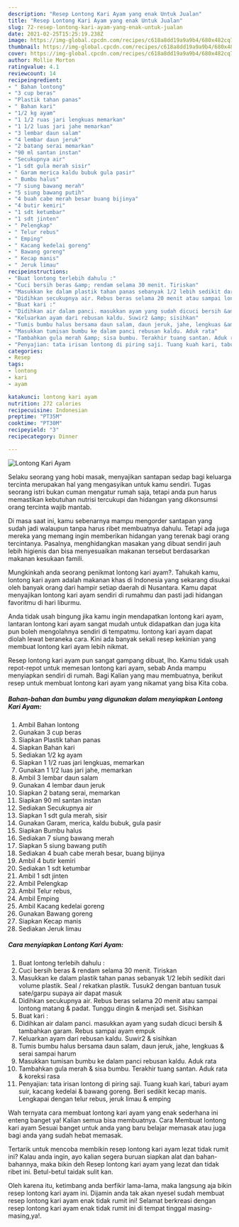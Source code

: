 ```yaml
---
description: "Resep Lontong Kari Ayam yang enak Untuk Jualan"
title: "Resep Lontong Kari Ayam yang enak Untuk Jualan"
slug: 72-resep-lontong-kari-ayam-yang-enak-untuk-jualan
date: 2021-02-25T15:25:19.238Z
image: https://img-global.cpcdn.com/recipes/c618a8dd19a9a9b4/680x482cq70/lontong-kari-ayam-foto-resep-utama.jpg
thumbnail: https://img-global.cpcdn.com/recipes/c618a8dd19a9a9b4/680x482cq70/lontong-kari-ayam-foto-resep-utama.jpg
cover: https://img-global.cpcdn.com/recipes/c618a8dd19a9a9b4/680x482cq70/lontong-kari-ayam-foto-resep-utama.jpg
author: Mollie Morton
ratingvalue: 4.1
reviewcount: 14
recipeingredient:
- " Bahan lontong"
- "3 cup beras"
- "Plastik tahan panas"
- " Bahan kari"
- "1/2 kg ayam"
- "1 1/2 ruas jari lengkuas memarkan"
- "1 1/2 luas jari jahe memarkan"
- "3 lembar daun salam"
- "4 lembar daun jeruk"
- "2 batang serai memarkan"
- "90 ml santan instan"
- "Secukupnya air"
- "1 sdt gula merah sisir"
- " Garam merica kaldu bubuk gula pasir"
- " Bumbu halus"
- "7 siung bawang merah"
- "5 siung bawang putih"
- "4 buah cabe merah besar buang bijinya"
- "4 butir kemiri"
- "1 sdt ketumbar"
- "1 sdt jinten"
- " Pelengkap"
- " Telur rebus"
- " Emping"
- " Kacang kedelai goreng"
- " Bawang goreng"
- " Kecap manis"
- " Jeruk limau"
recipeinstructions:
- "Buat lontong terlebih dahulu :"
- "Cuci bersih beras &amp; rendam selama 30 menit. Tiriskan"
- "Masukkan ke dalam plastik tahan panas sebanyak 1/2 lebih sedikit dari volume plastik. Seal / rekatkan plastik. Tusuk2 dengan bantuan tusuk sate/garpu supaya air dapat masuk"
- "Didihkan secukupnya air. Rebus beras selama 20 menit atau sampai lontong matang &amp; padat. Tunggu dingin &amp; menjadi set. Sisihkan"
- "Buat kari :"
- "Didihkan air dalam panci. masukkan ayam yang sudah dicuci bersih &amp; tambahkan garam. Rebus sampai ayam empuk"
- "Keluarkan ayam dari rebusan kaldu. Suwir2 &amp; sisihkan"
- "Tumis bumbu halus bersama daun salam, daun jeruk, jahe, lengkuas &amp; serai sampai harum"
- "Masukkan tumisan bumbu ke dalam panci rebusan kaldu. Aduk rata"
- "Tambahkan gula merah &amp; sisa bumbu. Terakhir tuang santan. Aduk rata &amp; koreksi rasa"
- "Penyajian: tata irisan lontong di piring saji. Tuang kuah kari, taburi ayam suir, kacang kedelai &amp; bawang goreng. Beri sedikit kecap manis. Lengkapai dengan telur rebus, jeruk limau &amp; emping"
categories:
- Resep
tags:
- lontong
- kari
- ayam

katakunci: lontong kari ayam 
nutrition: 272 calories
recipecuisine: Indonesian
preptime: "PT35M"
cooktime: "PT30M"
recipeyield: "3"
recipecategory: Dinner

---
```



![Lontong Kari Ayam](https://img-global.cpcdn.com/recipes/c618a8dd19a9a9b4/680x482cq70/lontong-kari-ayam-foto-resep-utama.jpg)

Selaku seorang yang hobi masak, menyajikan santapan sedap bagi keluarga tercinta merupakan hal yang mengasyikan untuk kamu sendiri. Tugas seorang istri bukan cuman mengatur rumah saja, tetapi anda pun harus memastikan kebutuhan nutrisi tercukupi dan hidangan yang dikonsumsi orang tercinta wajib mantab.

Di masa  saat ini, kamu sebenarnya mampu mengorder santapan yang sudah jadi walaupun tanpa harus ribet membuatnya dahulu. Tetapi ada juga mereka yang memang ingin memberikan hidangan yang terenak bagi orang tercintanya. Pasalnya, menghidangkan masakan yang dibuat sendiri jauh lebih higienis dan bisa menyesuaikan makanan tersebut berdasarkan makanan kesukaan famili. 



Mungkinkah anda seorang penikmat lontong kari ayam?. Tahukah kamu, lontong kari ayam adalah makanan khas di Indonesia yang sekarang disukai oleh banyak orang dari hampir setiap daerah di Nusantara. Kamu dapat menyajikan lontong kari ayam sendiri di rumahmu dan pasti jadi hidangan favoritmu di hari liburmu.

Anda tidak usah bingung jika kamu ingin mendapatkan lontong kari ayam, lantaran lontong kari ayam sangat mudah untuk didapatkan dan juga kita pun boleh mengolahnya sendiri di tempatmu. lontong kari ayam dapat diolah lewat beraneka cara. Kini ada banyak sekali resep kekinian yang membuat lontong kari ayam lebih nikmat.

Resep lontong kari ayam pun sangat gampang dibuat, lho. Kamu tidak usah repot-repot untuk memesan lontong kari ayam, sebab Anda mampu menyiapkan sendiri di rumah. Bagi Kalian yang mau membuatnya, berikut resep untuk membuat lontong kari ayam yang nikamat yang bisa Kita coba.

<!--inarticleads1-->

##### Bahan-bahan dan bumbu yang digunakan dalam menyiapkan Lontong Kari Ayam:

1. Ambil  Bahan lontong
1. Gunakan 3 cup beras
1. Siapkan Plastik tahan panas
1. Siapkan  Bahan kari
1. Sediakan 1/2 kg ayam
1. Siapkan 1 1/2 ruas jari lengkuas, memarkan
1. Gunakan 1 1/2 luas jari jahe, memarkan
1. Ambil 3 lembar daun salam
1. Gunakan 4 lembar daun jeruk
1. Siapkan 2 batang serai, memarkan
1. Siapkan 90 ml santan instan
1. Sediakan Secukupnya air
1. Siapkan 1 sdt gula merah, sisir
1. Gunakan  Garam, merica, kaldu bubuk, gula pasir
1. Siapkan  Bumbu halus
1. Sediakan 7 siung bawang merah
1. Siapkan 5 siung bawang putih
1. Sediakan 4 buah cabe merah besar, buang bijinya
1. Ambil 4 butir kemiri
1. Sediakan 1 sdt ketumbar
1. Ambil 1 sdt jinten
1. Ambil  Pelengkap
1. Ambil  Telur rebus,
1. Ambil  Emping
1. Ambil  Kacang kedelai goreng
1. Gunakan  Bawang goreng
1. Siapkan  Kecap manis
1. Sediakan  Jeruk limau




<!--inarticleads2-->

##### Cara menyiapkan Lontong Kari Ayam:

1. Buat lontong terlebih dahulu :
1. Cuci bersih beras &amp; rendam selama 30 menit. Tiriskan
1. Masukkan ke dalam plastik tahan panas sebanyak 1/2 lebih sedikit dari volume plastik. Seal / rekatkan plastik. Tusuk2 dengan bantuan tusuk sate/garpu supaya air dapat masuk
1. Didihkan secukupnya air. Rebus beras selama 20 menit atau sampai lontong matang &amp; padat. Tunggu dingin &amp; menjadi set. Sisihkan
1. Buat kari :
1. Didihkan air dalam panci. masukkan ayam yang sudah dicuci bersih &amp; tambahkan garam. Rebus sampai ayam empuk
1. Keluarkan ayam dari rebusan kaldu. Suwir2 &amp; sisihkan
1. Tumis bumbu halus bersama daun salam, daun jeruk, jahe, lengkuas &amp; serai sampai harum
1. Masukkan tumisan bumbu ke dalam panci rebusan kaldu. Aduk rata
1. Tambahkan gula merah &amp; sisa bumbu. Terakhir tuang santan. Aduk rata &amp; koreksi rasa
1. Penyajian: tata irisan lontong di piring saji. Tuang kuah kari, taburi ayam suir, kacang kedelai &amp; bawang goreng. Beri sedikit kecap manis. Lengkapai dengan telur rebus, jeruk limau &amp; emping




Wah ternyata cara membuat lontong kari ayam yang enak sederhana ini enteng banget ya! Kalian semua bisa membuatnya. Cara Membuat lontong kari ayam Sesuai banget untuk anda yang baru belajar memasak atau juga bagi anda yang sudah hebat memasak.

Tertarik untuk mencoba membikin resep lontong kari ayam lezat tidak rumit ini? Kalau anda ingin, ayo kalian segera buruan siapkan alat dan bahan-bahannya, maka bikin deh Resep lontong kari ayam yang lezat dan tidak ribet ini. Betul-betul taidak sulit kan. 

Oleh karena itu, ketimbang anda berfikir lama-lama, maka langsung aja bikin resep lontong kari ayam ini. Dijamin anda tak akan nyesel sudah membuat resep lontong kari ayam enak tidak rumit ini! Selamat berkreasi dengan resep lontong kari ayam enak tidak rumit ini di tempat tinggal masing-masing,ya!.

